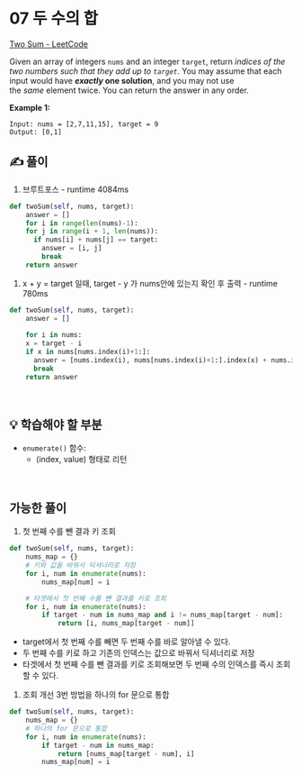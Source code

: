 # 07 두 수의 합

[Two Sum - LeetCode](https://leetcode.com/problems/two-sum/submissions/)

Given an array of integers `nums` and an integer `target`, return *indices of the two numbers such that they add up to `target`*.
You may assume that each input would have ***exactly* one solution**, and you may not use the *same* element twice.
You can return the answer in any order.

**Example 1:**
```
Input: nums = [2,7,11,15], target = 9
Output: [0,1]
```

## ✍️ 풀이

1. 브루트포스 - runtime 4084ms
```python
def twoSum(self, nums, target):
	answer = []
	for i in range(len(nums)-1):
    for j in range(i + 1, len(nums)):
      if nums[i] + nums[j] == target:
        answer = [i, j]
        break
	return answer
```

1. x + y = target 일때, target - y 가 nums안에 있는지 확인 후 출력 - runtime 780ms
```python
def twoSum(self, nums, target):
	answer = []
	
	for i in nums:
    x = target - i
    if x in nums[nums.index(i)+1:]:
      answer = [nums.index(i), nums[nums.index(i)+1:].index(x) + nums.index(i)+1]
      break
	return answer
```

</br>

## 💡 학습해야 할 부분

- `enumerate()` 함수:
    - (index, value) 형태로 리턴

</br>

## 가능한 풀이

1. 첫 번째 수를 뺀 결과 키 조회
```python
def twoSum(self, nums, target):
	nums_map = {}
	# 키와 값을 바꿔서 딕셔너리로 저장
	for i, num in enumerate(nums):
		nums_map[num] = i

	# 타겟에서 첫 번째 수를 뺀 결과를 키로 조회
	for i, num in enumerate(nums):
		if target - num in nums_map and i != nums_map[target - num]:
			return [i, nums_map[target - num]]
```

- target에서 첫 번째 수를 빼면 두 번째 수를 바로 알아낼 수 있다.
- 두 번째 수를 키로 하고 기존의 인덱스는 값으로 바꿔서 딕셔너리로 저장
- 타겟에서 첫 번째 수를 뺀 결과를 키로 조회해보면 두 번째 수의 인덱스를 즉시 조회할 수 있다.

1. 조회 개선
3번 방법을 하나의 for 문으로 통합
```python
def twoSum(self, nums, target):
	nums_map = {}
	# 하나의 for 문으로 통합
	for i, num in enumerate(nums):
		if target - num in nums_map:
			return [nums_map[target - num], i]
		nums_map[num] = i
```
